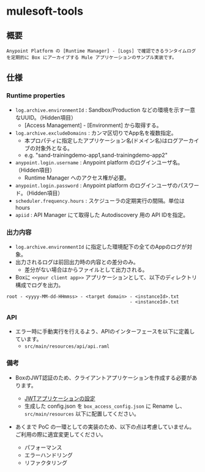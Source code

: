 # mulesoft-tools
## 概要
```
Anypoint Platform の [Runtime Manager] - [Logs] で確認できるランタイムログを定期的に Box にアーカイブする Mule アプリケーションのサンプル実装です。
```

## 仕様
### Runtime properties
- `log.archive.environmentId` : Sandbox/Production などの環境を示す一意なUUID。（Hidden項目）
	- [Access Management] - [Environment] から取得する。
- `log.archive.excludeDomains` : カンマ区切りでApp名を複数指定。 
	- 本プロパティに指定したアプリケーション名(ドメイン名)はログアーカイブの対象外となる。
	- e.g. "sand-trainingdemo-app1,sand-trainingdemo-app2"
- `anypoint.login.username` : Anypoint platform のログインユーザ名。（Hidden項目）
	- Runtime Manager へのアクセス権が必要。
- `anypoint.login.password` : Anypoint platform のログインユーザのパスワード。（Hidden項目）
- `scheduler.frequency.hours` : スケジューラの定期実行の間隔。単位は hours
- `apiid` : API Manager にて取得した Autodiscovery 用の API IDを指定。

### 出力内容
- `log.archive.environmentId` に指定した環境配下の全てのAppのログが対象。
- 出力されるログは前回出力時の内容との差分のみ。
	- 差分がない場合はからファイルとして出力される。
- Boxに `<<your client app>>` アプリケーションとして、以下のディレクトリ構成でログを出力。
```
root - <yyyy-MM-dd-HHmmss> - <target domain> - <instanceId>.txt
                                             - <instanceId>.txt
```

### API
- エラー時に手動実行を行えるよう、APIのインターフェースを以下に定義しています。
	- `src/main/resources/api/api.raml`

### 備考
- BoxのJWT認証のため、クライアントアプリケーションを作成する必要があります。
	- [JWTアプリケーションの設定](https://ja.developer.box.com/docs/setting-up-a-jwt-app)
	- 生成した config.json を `box_access_config.json` に Rename し、`src/main/resources` 以下に配置してください。

- あくまで PoC の一環としての実装のため、以下の点は考慮していません。ご利用の際に適宜変更してください。
	- パフォーマンス
	- エラーハンドリング
	- リファクタリング